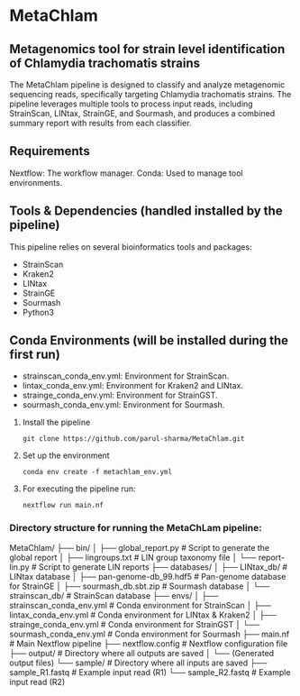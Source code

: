 # MetaChlam
## Metagenomics tool for strain level identification of Chlamydia trachomatis strains
The MetaChlam pipeline is designed to classify and analyze metagenomic sequencing reads, specifically targeting Chlamydia trachomatis strains. The pipeline leverages multiple tools to process input reads, including StrainScan, LINtax, StrainGE, and Sourmash, and produces a combined summary report with results from each classifier.

## Requirements
Nextflow: The workflow manager.
Conda: Used to manage tool environments.

## Tools & Dependencies (handled installed by the pipeline)
This pipeline relies on several bioinformatics tools and packages:
- StrainScan
- Kraken2
- LINtax
- StrainGE
- Sourmash
- Python3

## Conda Environments (will be installed during the first run)
- strainscan_conda_env.yml: Environment for StrainScan.
- lintax_conda_env.yml: Environment for Kraken2 and LINtax.
- strainge_conda_env.yml: Environment for StrainGST.
- sourmash_conda_env.yml: Environment for Sourmash.

1. Install the pipeline
   ```
   git clone https://github.com/parul-sharma/MetaChlam.git
   ```

2. Set up the environment
   ```
   conda env create -f metachlam_env.yml
   ```

3. For executing the pipeline run:
   ```
   nextflow run main.nf
   ```

### Directory structure for running the MetaChLam pipeline:
MetaChlam/
 ├── bin/
 │    ├── global_report.py           # Script to generate the global report
 │    ├── lingroups.txt              # LIN group taxonomy file
 │    └── report-lin.py              # Script to generate LIN reports
 ├── databases/
 │    ├── LINtax_db/                 # LINtax database
 │    ├── pan-genome-db_99.hdf5      # Pan-genome database for StrainGE
 │    ├── sourmash_db.sbt.zip        # Sourmash database
 │    └── strainscan_db/             # StrainScan database
 ├── envs/
 │    ├── strainscan_conda_env.yml   # Conda environment for StrainScan
 │    ├── lintax_conda_env.yml       # Conda environment for LINtax & Kraken2
 │    ├── strainge_conda_env.yml     # Conda environment for StrainGST
 │    └── sourmash_conda_env.yml     # Conda environment for Sourmash
 ├── main.nf                        # Main Nextflow pipeline
 ├── nextflow.config                # Nextflow configuration file
 ├── output/                        # Directory where all outputs are saved
 │    └── (Generated output files)
 └── sample/                        # Directory where all inputs are saved
      ├── sample_R1.fastq            # Example input read (R1)
      └── sample_R2.fastq            # Example input read (R2)


